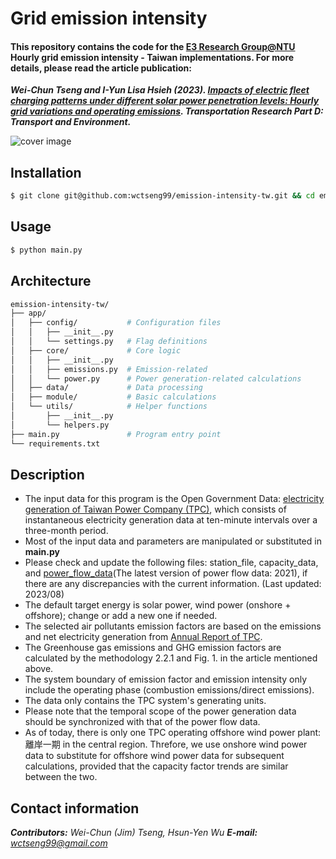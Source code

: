# Grid emission intensity

#### This repository contains the code for the [E3 Research Group@NTU](https://www.e3group.caece.net) **Hourly grid emission intensity - Taiwan** implementations. For more details, please read the article publication:
***Wei-Chun Tseng and I-Yun Lisa Hsieh (2023). [Impacts of electric fleet charging patterns under different solar power penetration levels: Hourly grid variations and operating emissions](https://doi.org/10.1016/j.trd.2023.103848). Transportation Research Part D: Transport and Environment.***

![cover image](cover.png)

## Installation

```bash
$ git clone git@github.com:wctseng99/emission-intensity-tw.git && cd emission-intensity-tw
```

## Usage

```bash
$ python main.py
```

## Architecture
```bash
emission-intensity-tw/
├── app/
│   ├── config/           # Configuration files
│   │   ├── __init__.py
│   │   └── settings.py   # Flag definitions
│   ├── core/             # Core logic
│   │   ├── __init__.py
│   │   ├── emissions.py  # Emission-related
│   │   └── power.py      # Power generation-related calculations
│   ├── data/             # Data processing
│   ├── module/           # Basic calculations
│   └── utils/            # Helper functions
│       ├── __init__.py
│       └── helpers.py
├── main.py               # Program entry point
└── requirements.txt
```


## Description
- The input data for this program is the Open Government Data: [electricity generation of Taiwan Power Company (TPC)](https://data.gov.tw/dataset/37331), which consists of instantaneous electricity generation data at ten-minute intervals over a three-month period.
- Most of the input data and parameters are manipulated or substituted in **main.py**
- Please check and update the following files: station_file, capacity_data, and [power_flow_data](https://data.gov.tw/en/datasets/37326)(The latest version of power flow data: 2021), if there are any discrepancies with the current information. (Last updated: 2023/08)
- The default target energy is solar power, wind power (onshore + offshore); change or add a new one if needed.
- The selected air pollutants emission factors are based on the emissions and net electricity generation from [Annual Report of TPC](https://www.taipower.com.tw/upload/43/43_05/111年電業年報.pdf?230829).
- The Greenhouse gas emissions and GHG emission factors are calculated by the methodology 2.2.1 and Fig. 1. in the article mentioned above.
- The system boundary of emission factor and emission intensity only include the operating phase (combustion emissions/direct emissions).
- The data only contains the TPC system's generating units.
- Please note that the temporal scope of the power generation data should be synchronized with that of the power flow data.
- As of today, there is only one TPC operating offshore wind power plant: 離岸一期 in the central region. Threfore, we use onshore wind power data to substitute for offshore wind power data for subsequent calculations, provided that the capacity factor trends are similar between the two.


## Contact information
***Contributors:** Wei-Chun (Jim) Tseng, Hsun-Yen Wu*
***E-mail:** wctseng99@gmail.com*
